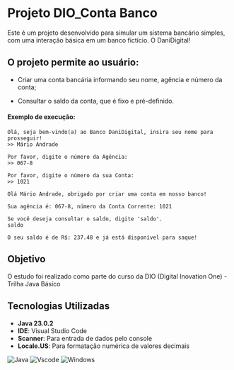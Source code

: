# Projeto DIO_Conta Banco

Este é um projeto desenvolvido para simular um sistema bancário simples, com uma interação básica em um banco fictício. O DaniDigital!

## O projeto permite ao usuário: 

- Criar uma conta bancária informando seu nome, agência e número da conta;

- Consultar o saldo da conta, que é fixo e pré-definido.




#### Exemplo de execução:
```
Olá, seja bem-vindo(a) ao Banco DaniDigital, insira seu nome para prosseguir!
>> Mário Andrade

Por favor, digite o número da Agência:
>> 067-8

Por favor, digite o número da sua Conta:
>> 1021

Olá Mário Andrade, obrigado por criar uma conta em nosso banco!

Sua agência é: 067-8, número da Conta Corrente: 1021

Se você deseja consultar o saldo, digite 'saldo'.
saldo

O seu saldo é de R$: 237.48 e já está disponível para saque!
```

## Objetivo

O estudo foi realizado como parte do curso da DIO (Digital Inovation One) - Trilha Java Básico 


## Tecnologias Utilizadas 

- **Java 23.0.2** 
- **IDE**: Visual Studio Code
- **Scanner**: Para entrada de dados pelo console
- **Locale.US**: Para formatação numérica de valores decimais

![Java](https://img.shields.io/badge/java-%23ED8B00.svg?style=for-the-badge&logo=openjdk&logoColor=white) ![Vscode](https://img.shields.io/badge/Vscode-007ACC?style=for-the-badge&logo=visual-studio-code&logoColor=white) ![Windows](https://img.shields.io/badge/Windows-000?style=for-the-badge&logo=windows&logoColor=2CA5E0) 






